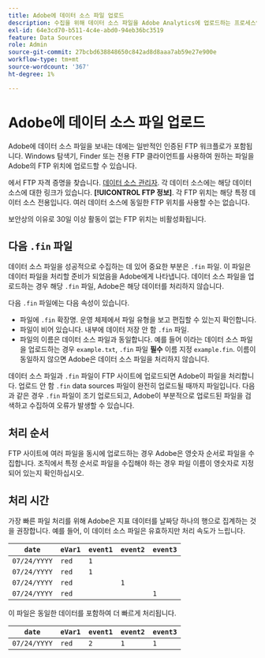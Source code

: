 ```yaml
---
title: Adobe에 데이터 소스 파일 업로드
description: 수집을 위해 데이터 소스 파일을 Adobe Analytics에 업로드하는 프로세스입니다.
exl-id: 64e3cd70-b511-4c4e-abd0-94eb36bc3519
feature: Data Sources
role: Admin
source-git-commit: 27bcbd638848650c842ad8d8aaa7ab59e27e900e
workflow-type: tm+mt
source-wordcount: '367'
ht-degree: 1%

---
```


# Adobe에 데이터 소스 파일 업로드

Adobe에 데이터 소스 파일을 보내는 데에는 일반적인 인증된 FTP 워크플로가 포함됩니다. Windows 탐색기, Finder 또는 전용 FTP 클라이언트를 사용하여 원하는 파일을 Adobe의 FTP 위치에 업로드할 수 있습니다.

에서 FTP 자격 증명을 찾습니다. [데이터 소스 관리자](manage.md). 각 데이터 소스에는 해당 데이터 소스에 대한 링크가 있습니다. **[!UICONTROL FTP 정보]**. 각 FTP 위치는 해당 특정 데이터 소스 전용입니다. 여러 데이터 소스에 동일한 FTP 위치를 사용할 수는 없습니다.

보안상의 이유로 30일 이상 활동이 없는 FTP 위치는 비활성화됩니다.

## 다음 `.fin` 파일

데이터 소스 파일을 성공적으로 수집하는 데 있어 중요한 부분은 `.fin` 파일. 이 파일은 데이터 파일을 처리할 준비가 되었음을 Adobe에게 나타냅니다. 데이터 소스 파일을 업로드하는 경우 해당 `.fin` 파일, Adobe은 해당 데이터를 처리하지 않습니다.

다음 `.fin` 파일에는 다음 속성이 있습니다.

* 파일에 `.fin` 확장명. 운영 체제에서 파일 유형을 보고 편집할 수 있는지 확인합니다.
* 파일이 비어 있습니다. 내부에 데이터 저장 안 함 `.fin` 파일.
* 파일의 이름은 데이터 소스 파일과 동일합니다. 예를 들어 이라는 데이터 소스 파일을 업로드하는 경우 `example.txt`, `.fin` 파일 **필수** 이름 지정 `example.fin`. 이름이 동일하지 않으면 Adobe은 데이터 소스 파일을 처리하지 않습니다.

데이터 소스 파일과 `.fin` 파일이 FTP 사이트에 업로드되면 Adobe이 파일을 처리합니다. 업로드 안 함 `.fin` data sources 파일이 완전히 업로드될 때까지 파일입니다. 다음과 같은 경우 `.fin` 파일이 조기 업로드되고, Adobe이 부분적으로 업로드된 파일을 검색하고 수집하여 오류가 발생할 수 있습니다.

## 처리 순서

FTP 사이트에 여러 파일을 동시에 업로드하는 경우 Adobe은 영숫자 순서로 파일을 수집합니다. 조직에서 특정 순서로 파일을 수집해야 하는 경우 파일 이름이 영숫자로 지정되어 있는지 확인하십시오.

## 처리 시간

가장 빠른 파일 처리를 위해 Adobe은 지표 데이터를 날짜당 하나의 행으로 집계하는 것을 권장합니다. 예를 들어, 이 데이터 소스 파일은 유효하지만 처리 속도가 느립니다.

| `date` | `eVar1` | `event1` | `event2` | `event3` |
| --- | --- | --- | --- | --- |
| `07/24/YYYY` | `red` | `1` | | |
| `07/24/YYYY` | `red` | `1` | | |
| `07/24/YYYY` | `red` | | `1` | |
| `07/24/YYYY` | `red` | | | `1` |

이 파일은 동일한 데이터를 포함하여 더 빠르게 처리됩니다.

| `date` | `eVar1` | `event1` | `event2` | `event3` |
| --- | --- | --- | --- | --- |
| `07/24/YYYY` | `red` | `2` | `1` | `1` |

